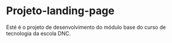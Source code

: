 # Projeto-landing-page
Esté é o projeto de desenvolvimento do módulo base do curso de tecnologia da escola DNC.
